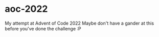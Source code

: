# aoc-2022
My attempt at Advent of Code 2022
Maybe don't have a gander at this before you've done the challenge :P
